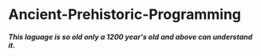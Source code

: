 # Ancient-Prehistoric-Programming

##### This laguage is so old only a 1200 year's old and above can understand it.  
